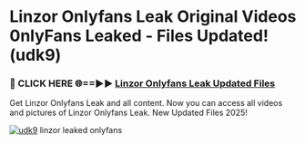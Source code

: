 # Linzor Onlyfans Leak Original Videos 0nlyFans Leaked - Files Updated! (udk9)

<h3>🔴 CLICK HERE 🌐==►► <a href="https://tinyurl.com/4seja8ks" rel="nofollow">Linzor Onlyfans Leak Updated Files</a></h3>

Get Linzor Onlyfans Leak and all content. Now you can access all videos and pictures of Linzor Onlyfans Leak. New Updated Files 2025!

[![udk9](https://i.imgur.com/EWjZXRe.gif)](https://tinyurl.com/4seja8ks)
linzor leaked onlyfans